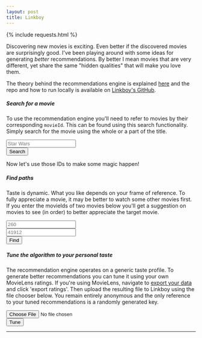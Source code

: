 ```yaml
---
layout: post
title: Linkboy
---
```


{% include requests.html %}

Discovering new movies is exciting. Even better if the discovered movies are surprisingly good. I've been playing around with some ideas for generating _better_ recommendations.
By better I mean movies that are very different, yet share the same "hidden qualities" that will make you love them.

The theory behind the recommendations engine is explained [here](https://github.com/manstegling/linkboy/blob/master/doc/DOCUMENTATION.md) and the repo and how to run
locally is available on [Linkboy's GitHub](https://github.com/manstegling/linkboy).


##### Search for a movie

To use the recommendation engine you'll need to refer to movies by their corresponding `movieId`. This can be found using this search functionality.
Simply search for the movie using the whole or a part of the title.

<div>
  <div class="row mb-3">
    <div class="col-8">
      <input type="text" class="form-control" id="query-input" placeholder="Star Wars" onkeydown="enterFindMovie(this)">
    </div>
    <div class="col-4">
	  <button type="submit" class="btn btn-primary" id="query-button" onclick="findMovie()">Search</button>
	</div>
  </div>
</div>

<div class="overflow-auto mb-3 bg-light" style="max-height: 260px; display: none;" id="searchResult">
  <ul class="list-group list-group-flush bg-light" id="searchResultList"></ul>
</div>

Now let's use those IDs to make some magic happen!

<!--end_intro-->

##### Find paths

Taste is dynamic. What you like depends on your frame of reference. To fully appreciate a movie, it may be better to watch some other movies first. If you enter the movieIds of two
movies below you'll get a suggestion on movies to see (in order) to better appreciate the target movie.


<div>
  <div class="row mb-3">
    <div class="col-4">
      <input type="text" class="form-control" id="movieId1" placeholder="260">
    </div>
	<div class="col-4">
      <input type="text" class="form-control" id="movieId2" placeholder="41912"><br>
	</div>
	<div class="col-4">
	  <button type="submit" class="btn btn-primary" id="path-button" onclick="postFindPath()">Find</button>
	</div>
  </div>
</div>

<div class="overflow-auto mb-3 bg-light" style="max-height: 260px; display: none;" id="pathResult">
  <ul class="list-group list-group-flush bg-light" id="pathResultList"></ul>
</div>

##### Tune the algorithm to your personal taste

The recommendation engine operates on a generic taste profile. To generate better recommendations you can tune it using your own MovieLens ratings. If you're using MovieLens,
navigate to [export your data](https://movielens.org/profile/settings/import-export) and click 'export ratings'. Then upload the resulting file to Linkboy using the file chooser below. You remain entirely
anonymous and the only reference to your tuned recommendations is a randomly generated key.

<div>
  <div class="row">
    <div class="col-8">
      <input class="form-control" type="file" id="fileSelect">
    </div>
    <div class="col-4">
      <button type="submit" class="btn btn-primary" id="tuneButton">Tune</button>
    </div>
  </div>
</div>


<hr class="hr" />

<div id="randomKey"></div>
